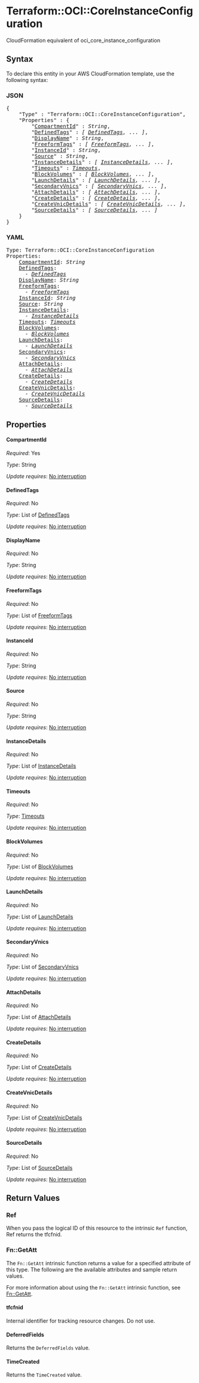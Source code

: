 # Terraform::OCI::CoreInstanceConfiguration

CloudFormation equivalent of oci_core_instance_configuration

## Syntax

To declare this entity in your AWS CloudFormation template, use the following syntax:

### JSON

<pre>
{
    "Type" : "Terraform::OCI::CoreInstanceConfiguration",
    "Properties" : {
        "<a href="#compartmentid" title="CompartmentId">CompartmentId</a>" : <i>String</i>,
        "<a href="#definedtags" title="DefinedTags">DefinedTags</a>" : <i>[ <a href="definedtags.md">DefinedTags</a>, ... ]</i>,
        "<a href="#displayname" title="DisplayName">DisplayName</a>" : <i>String</i>,
        "<a href="#freeformtags" title="FreeformTags">FreeformTags</a>" : <i>[ <a href="freeformtags.md">FreeformTags</a>, ... ]</i>,
        "<a href="#instanceid" title="InstanceId">InstanceId</a>" : <i>String</i>,
        "<a href="#source" title="Source">Source</a>" : <i>String</i>,
        "<a href="#instancedetails" title="InstanceDetails">InstanceDetails</a>" : <i>[ <a href="instancedetails.md">InstanceDetails</a>, ... ]</i>,
        "<a href="#timeouts" title="Timeouts">Timeouts</a>" : <i><a href="timeouts.md">Timeouts</a></i>,
        "<a href="#blockvolumes" title="BlockVolumes">BlockVolumes</a>" : <i>[ <a href="blockvolumes.md">BlockVolumes</a>, ... ]</i>,
        "<a href="#launchdetails" title="LaunchDetails">LaunchDetails</a>" : <i>[ <a href="launchdetails.md">LaunchDetails</a>, ... ]</i>,
        "<a href="#secondaryvnics" title="SecondaryVnics">SecondaryVnics</a>" : <i>[ <a href="secondaryvnics.md">SecondaryVnics</a>, ... ]</i>,
        "<a href="#attachdetails" title="AttachDetails">AttachDetails</a>" : <i>[ <a href="attachdetails.md">AttachDetails</a>, ... ]</i>,
        "<a href="#createdetails" title="CreateDetails">CreateDetails</a>" : <i>[ <a href="createdetails.md">CreateDetails</a>, ... ]</i>,
        "<a href="#createvnicdetails" title="CreateVnicDetails">CreateVnicDetails</a>" : <i>[ <a href="createvnicdetails.md">CreateVnicDetails</a>, ... ]</i>,
        "<a href="#sourcedetails" title="SourceDetails">SourceDetails</a>" : <i>[ <a href="sourcedetails.md">SourceDetails</a>, ... ]</i>
    }
}
</pre>

### YAML

<pre>
Type: Terraform::OCI::CoreInstanceConfiguration
Properties:
    <a href="#compartmentid" title="CompartmentId">CompartmentId</a>: <i>String</i>
    <a href="#definedtags" title="DefinedTags">DefinedTags</a>: <i>
      - <a href="definedtags.md">DefinedTags</a></i>
    <a href="#displayname" title="DisplayName">DisplayName</a>: <i>String</i>
    <a href="#freeformtags" title="FreeformTags">FreeformTags</a>: <i>
      - <a href="freeformtags.md">FreeformTags</a></i>
    <a href="#instanceid" title="InstanceId">InstanceId</a>: <i>String</i>
    <a href="#source" title="Source">Source</a>: <i>String</i>
    <a href="#instancedetails" title="InstanceDetails">InstanceDetails</a>: <i>
      - <a href="instancedetails.md">InstanceDetails</a></i>
    <a href="#timeouts" title="Timeouts">Timeouts</a>: <i><a href="timeouts.md">Timeouts</a></i>
    <a href="#blockvolumes" title="BlockVolumes">BlockVolumes</a>: <i>
      - <a href="blockvolumes.md">BlockVolumes</a></i>
    <a href="#launchdetails" title="LaunchDetails">LaunchDetails</a>: <i>
      - <a href="launchdetails.md">LaunchDetails</a></i>
    <a href="#secondaryvnics" title="SecondaryVnics">SecondaryVnics</a>: <i>
      - <a href="secondaryvnics.md">SecondaryVnics</a></i>
    <a href="#attachdetails" title="AttachDetails">AttachDetails</a>: <i>
      - <a href="attachdetails.md">AttachDetails</a></i>
    <a href="#createdetails" title="CreateDetails">CreateDetails</a>: <i>
      - <a href="createdetails.md">CreateDetails</a></i>
    <a href="#createvnicdetails" title="CreateVnicDetails">CreateVnicDetails</a>: <i>
      - <a href="createvnicdetails.md">CreateVnicDetails</a></i>
    <a href="#sourcedetails" title="SourceDetails">SourceDetails</a>: <i>
      - <a href="sourcedetails.md">SourceDetails</a></i>
</pre>

## Properties

#### CompartmentId

_Required_: Yes

_Type_: String

_Update requires_: [No interruption](https://docs.aws.amazon.com/AWSCloudFormation/latest/UserGuide/using-cfn-updating-stacks-update-behaviors.html#update-no-interrupt)

#### DefinedTags

_Required_: No

_Type_: List of <a href="definedtags.md">DefinedTags</a>

_Update requires_: [No interruption](https://docs.aws.amazon.com/AWSCloudFormation/latest/UserGuide/using-cfn-updating-stacks-update-behaviors.html#update-no-interrupt)

#### DisplayName

_Required_: No

_Type_: String

_Update requires_: [No interruption](https://docs.aws.amazon.com/AWSCloudFormation/latest/UserGuide/using-cfn-updating-stacks-update-behaviors.html#update-no-interrupt)

#### FreeformTags

_Required_: No

_Type_: List of <a href="freeformtags.md">FreeformTags</a>

_Update requires_: [No interruption](https://docs.aws.amazon.com/AWSCloudFormation/latest/UserGuide/using-cfn-updating-stacks-update-behaviors.html#update-no-interrupt)

#### InstanceId

_Required_: No

_Type_: String

_Update requires_: [No interruption](https://docs.aws.amazon.com/AWSCloudFormation/latest/UserGuide/using-cfn-updating-stacks-update-behaviors.html#update-no-interrupt)

#### Source

_Required_: No

_Type_: String

_Update requires_: [No interruption](https://docs.aws.amazon.com/AWSCloudFormation/latest/UserGuide/using-cfn-updating-stacks-update-behaviors.html#update-no-interrupt)

#### InstanceDetails

_Required_: No

_Type_: List of <a href="instancedetails.md">InstanceDetails</a>

_Update requires_: [No interruption](https://docs.aws.amazon.com/AWSCloudFormation/latest/UserGuide/using-cfn-updating-stacks-update-behaviors.html#update-no-interrupt)

#### Timeouts

_Required_: No

_Type_: <a href="timeouts.md">Timeouts</a>

_Update requires_: [No interruption](https://docs.aws.amazon.com/AWSCloudFormation/latest/UserGuide/using-cfn-updating-stacks-update-behaviors.html#update-no-interrupt)

#### BlockVolumes

_Required_: No

_Type_: List of <a href="blockvolumes.md">BlockVolumes</a>

_Update requires_: [No interruption](https://docs.aws.amazon.com/AWSCloudFormation/latest/UserGuide/using-cfn-updating-stacks-update-behaviors.html#update-no-interrupt)

#### LaunchDetails

_Required_: No

_Type_: List of <a href="launchdetails.md">LaunchDetails</a>

_Update requires_: [No interruption](https://docs.aws.amazon.com/AWSCloudFormation/latest/UserGuide/using-cfn-updating-stacks-update-behaviors.html#update-no-interrupt)

#### SecondaryVnics

_Required_: No

_Type_: List of <a href="secondaryvnics.md">SecondaryVnics</a>

_Update requires_: [No interruption](https://docs.aws.amazon.com/AWSCloudFormation/latest/UserGuide/using-cfn-updating-stacks-update-behaviors.html#update-no-interrupt)

#### AttachDetails

_Required_: No

_Type_: List of <a href="attachdetails.md">AttachDetails</a>

_Update requires_: [No interruption](https://docs.aws.amazon.com/AWSCloudFormation/latest/UserGuide/using-cfn-updating-stacks-update-behaviors.html#update-no-interrupt)

#### CreateDetails

_Required_: No

_Type_: List of <a href="createdetails.md">CreateDetails</a>

_Update requires_: [No interruption](https://docs.aws.amazon.com/AWSCloudFormation/latest/UserGuide/using-cfn-updating-stacks-update-behaviors.html#update-no-interrupt)

#### CreateVnicDetails

_Required_: No

_Type_: List of <a href="createvnicdetails.md">CreateVnicDetails</a>

_Update requires_: [No interruption](https://docs.aws.amazon.com/AWSCloudFormation/latest/UserGuide/using-cfn-updating-stacks-update-behaviors.html#update-no-interrupt)

#### SourceDetails

_Required_: No

_Type_: List of <a href="sourcedetails.md">SourceDetails</a>

_Update requires_: [No interruption](https://docs.aws.amazon.com/AWSCloudFormation/latest/UserGuide/using-cfn-updating-stacks-update-behaviors.html#update-no-interrupt)

## Return Values

### Ref

When you pass the logical ID of this resource to the intrinsic `Ref` function, Ref returns the tfcfnid.

### Fn::GetAtt

The `Fn::GetAtt` intrinsic function returns a value for a specified attribute of this type. The following are the available attributes and sample return values.

For more information about using the `Fn::GetAtt` intrinsic function, see [Fn::GetAtt](https://docs.aws.amazon.com/AWSCloudFormation/latest/UserGuide/intrinsic-function-reference-getatt.html).

#### tfcfnid

Internal identifier for tracking resource changes. Do not use.

#### DeferredFields

Returns the <code>DeferredFields</code> value.

#### TimeCreated

Returns the <code>TimeCreated</code> value.

